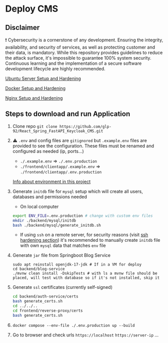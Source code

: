 # Deploy CMS

## Disclaimer

:exclamation: Cybersecurity is a cornerstone of any development. Ensuring the integrity, availability, and security of services, as well as protecting customer and their data, is mandatory. While this repository provides guidelines to reduce the attack surface, it's impossible to guarantee 100% system security. Continuous learning and the implementation of a secure software development lifecycle are highly recommended.

[Ubuntu Server Setup and Hardening](./setup/Ubuntu-Server.md)

[Docker Setup and Hardening](./setup/Docker.md)

[Nginx Setup and Hardening](./setup/Nginx.md)

## Steps to download and run Application

1. Clone repo `git clone https://github.com/glp-92/React_Spring_FastAPI_Keycloak_CMS.git`
2. :warning: `.env` and config files are `gitignored` but `.example.env` files are provided to see the configuration. These files must be renamed and configured as needed (ip, ports...)
    - `./.example.env` => `./.env.production`
    - `./frontend/clientapp/.example.env` => `./frontend/clientapp/.env.production`

    [Info about environment in this project](./setup/Environment.md)
3. Generate `initdb` file for `mysql` setup which will create all users, databases and permissions needed
    - On local computer
    ```bash
    export ENV_FILE=.env.production # change with custom env files
    mkdir ./backend/mysql/initdb
    bash ./backend/mysql/generate_initdb.sh
    ```
    - If using `ssh` on a remote server, for security reasons (visit [ssh hardening section](./setup/Ubuntu-Server.md)) it's recommended to manually create `initdb` file with own `mysql` data that matches `env` file
4. Generate `jar` file from Springboot Blog Service
    ```ssh 
    sudo apt reinstall openjdk-17-jdk # If in a VM for deploy
    cd backend/blog-service
    ./mvnw clean install -DskipTests # with ls a mvnw file should be placed, will test with database so if it's not installed, skip it
    ```
5. Generate `ssl` certificates (currently self-signed)
    ```bash
    cd backend/auth-service/certs
    bash generate_certs.sh
    cd ../../..
    cd frontend/reverse-proxy/certs
    bash generate_certs.sh
    ```
6. `docker compose --env-file ./.env.production up --build`
7. Go to browser and check urls `https://localhost` `https://server-ip` ...